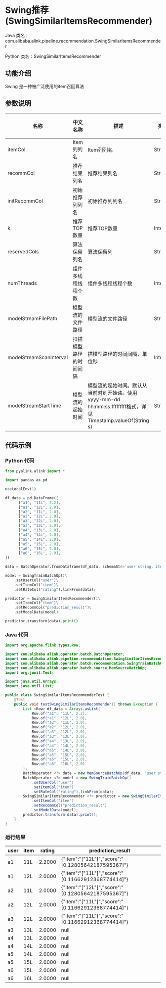 # Swing推荐 (SwingSimilarItemsRecommender)
Java 类名：com.alibaba.alink.pipeline.recommendation.SwingSimilarItemsRecommender

Python 类名：SwingSimilarItemsRecommender


## 功能介绍
Swing 是一种被广泛使用的item召回算法

## 参数说明

| 名称 | 中文名称 | 描述 | 类型 | 是否必须？ | 默认值 |
| --- | --- | --- | --- | --- | --- |
| itemCol | Item列列名 | Item列列名 | String | ✓ |  |
| recommCol | 推荐结果列名 | 推荐结果列名 | String | ✓ |  |
| initRecommCol | 初始推荐列列名 | 初始推荐列列名 | String |  | null |
| k | 推荐TOP数量 | 推荐TOP数量 | Integer |  | 10 |
| reservedCols | 算法保留列名 | 算法保留列 | String[] |  | null |
| numThreads | 组件多线程线程个数 | 组件多线程线程个数 | Integer |  | 1 |
| modelStreamFilePath | 模型流的文件路径 | 模型流的文件路径 | String |  | null |
| modelStreamScanInterval | 扫描模型路径的时间间隔 | 描模型路径的时间间隔，单位秒 | Integer |  | 10 |
| modelStreamStartTime | 模型流的起始时间 | 模型流的起始时间。默认从当前时刻开始读。使用yyyy-mm-dd hh:mm:ss.fffffffff格式，详见Timestamp.valueOf(String s) | String |  | null |

## 代码示例
### Python 代码
```python
from pyalink.alink import *

import pandas as pd

useLocalEnv(1)

df_data = pd.DataFrame([
      ["a1", "11L", 2.2],
      ["a1", "12L", 2.0],
      ["a2", "11L", 2.0],
      ["a2", "12L", 2.0],
      ["a3", "12L", 2.0],
      ["a3", "13L", 2.0],
      ["a4", "13L", 2.0],
      ["a4", "14L", 2.0],
      ["a5", "14L", 2.0],
      ["a5", "15L", 2.0],
      ["a6", "15L", 2.0],
      ["a6", "16L", 2.0],
])

data = BatchOperator.fromDataframe(df_data, schemaStr='user string, item string, rating double')

model = SwingTrainBatchOp()\
    .setUserCol("user")\
    .setItemCol("item")\
    .setRateCol("rating").linkFrom(data);

predictor = SwingSimilarItemsRecommender()\
    .setItemCol("item")\
    .setRecommCol("prediction_result")\
    .setModelData(model)

predictor.transform(data).print()
```
### Java 代码
```java
import org.apache.flink.types.Row;

import com.alibaba.alink.operator.batch.BatchOperator;
import com.alibaba.alink.pipeline.recommendation.SwingSimilarItemsRecommender;
import com.alibaba.alink.operator.batch.recommendation.SwingTrainBatchOp;
import com.alibaba.alink.operator.batch.source.MemSourceBatchOp;
import org.junit.Test;

import java.util.Arrays;
import java.util.List;

public class SwingSimilarItemsRecommenderTest {
	@Test
	public void testSwingSimilarItemsRecommender() throws Exception {
		List <Row> df_data = Arrays.asList(
			Row.of("a1", "11L", 2.2),
			Row.of("a1", "12L", 2.0),
			Row.of("a2", "11L", 2.0),
			Row.of("a2", "12L", 2.0),
			Row.of("a3", "12L", 2.0),
			Row.of("a3", "13L", 2.0),
			Row.of("a4", "13L", 2.0),
			Row.of("a4", "14L", 2.0),
			Row.of("a5", "14L", 2.0),
			Row.of("a5", "15L", 2.0),
			Row.of("a6", "15L", 2.0),
			Row.of("a6", "16L", 2.0)
		);
		BatchOperator <?> data = new MemSourceBatchOp(df_data, "user string, item string, rating double");
		BatchOperator <?> model = new SwingTrainBatchOp()
			.setUserCol("user")
			.setItemCol("item")
			.setRateCol("rating").linkFrom(data);
		SwingSimilarItemsRecommender <?> predictor = new SwingSimilarItemsRecommender()
			.setItemCol("item")
			.setRecommCol("prediction_result")
			.setModelData(model);
		predictor.transform(data).print();
	}
}
```

### 运行结果
user|item|rating|prediction_result
----|----|------|-----------------
a1|11L|2.2000|{"item":"[\"12L\"]","score":"[0.12805642187595367]"}
a1|12L|2.0000|{"item":"[\"11L\"]","score":"[0.11662912368774414]"}
a2|11L|2.0000|{"item":"[\"12L\"]","score":"[0.12805642187595367]"}
a2|12L|2.0000|{"item":"[\"11L\"]","score":"[0.11662912368774414]"}
a3|12L|2.0000|{"item":"[\"11L\"]","score":"[0.11662912368774414]"}
a3|13L|2.0000|null
a4|13L|2.0000|null
a4|14L|2.0000|null
a5|14L|2.0000|null
a5|15L|2.0000|null
a6|15L|2.0000|null
a6|16L|2.0000|null
